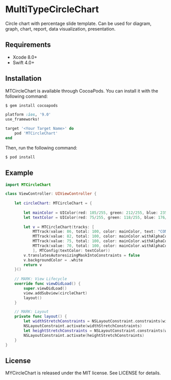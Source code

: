 # MultiTypeCircleChart
Circle chart with percentage slide template. Can be used for diagram, graph, chart, report, data visualization, presentation.

## Requirements

- Xcode 8.0+
- Swift 4.0+

## Installation

MTCircleChart is available through CocoaPods. You can install it with the following command:

```bash
$ gem install cocoapods
```

```ruby
platform :ios, '9.0'
use_frameworks!

target '<Your Target Name>' do
    pod 'MTCircleChart'
end
```

Then, run the following command:

```bash
$ pod install
```
## Example

```swift
import MTCircleChart

class ViewController: UIViewController {
    
    let circleChart: MTCircleChart = {
        
        let mainColor = UIColor(red: 185/255, green: 212/255, blue: 235/255, alpha: 1.0)
        let textColor = UIColor(red: 75/255, green: 118/255, blue: 176/255, alpha: 1.0)
    
        let v = MTCircleChart(tracks: [
            MTTrack(value: 86, total: 100, color: mainColor, text: "CONNECTICUT"),
            MTTrack(value: 82, total: 100, color: mainColor.withAlphaComponent(0.75), text: "ALABAMA"),
            MTTrack(value: 75, total: 100, color: mainColor.withAlphaComponent(0.45), text: "NEVADA"),
            MTTrack(value: 70, total: 100, color: mainColor.withAlphaComponent(0.15), text: "UTAH")
            ], MTConfig(textColor: textColor))
        v.translatesAutoresizingMaskIntoConstraints = false
        v.backgroundColor = .white
        return v
    }()
    
    // MARK: View Lifecycle
    override func viewDidLoad() {
        super.viewDidLoad()
        view.addSubview(circleChart)
        layout()
    }

    // MARK: Layout
    private func layout() {
        let widthStretchConstraints = NSLayoutConstraint.constraints(withVisualFormat: "H:|[view]|", options: [], metrics: nil, views: ["view": circleChart])
        NSLayoutConstraint.activate(widthStretchConstraints)
        let heightStretchConstraints = NSLayoutConstraint.constraints(withVisualFormat: "V:|[view]|", options: [], metrics: nil, views: ["view": circleChart])
        NSLayoutConstraint.activate(heightStretchConstraints)
    }
}
```

## License

MYCircleChart is released under the MIT license. See LICENSE for details.
